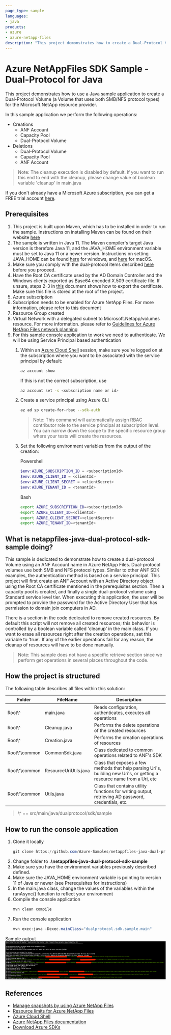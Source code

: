 ```yaml
---
page_type: sample
languages:
- java
products:
- azure
- azure-netapp-files
description: "This project demonstrates how to create a Dual-Protocol Volume for Microsoft.NetApp resource provider using Java SDK."
---
```


# Azure NetAppFiles SDK Sample - Dual-Protocol for Java

This project demonstrates how to use a Java sample application to create a Dual-Protocol Volume (a Volume that uses both SMB/NFS protocol types)
for the Microsoft.NetApp resource provider. 

In this sample application we perform the following operations: 

* Creations
    * ANF Account
    * Capacity Pool
    * Dual-Protocol Volume
* Deletions
    * Dual-Protocol Volume
    * Capacity Pool
    * ANF Account

>Note: The cleanup execution is disabled by default. If you want to run this end to end with the cleanup, please
>change value of boolean variable 'cleanup' in main.java

If you don't already have a Microsoft Azure subscription, you can get a FREE trial account [here](http://go.microsoft.com/fwlink/?LinkId=330212).

## Prerequisites

1. This project is built upon Maven, which has to be installed in order to run the sample. Instructions on installing Maven can be found on their website [here](https://maven.apache.org/install.html)
1. The sample is written in Java 11. The Maven compiler's target Java version is therefore Java 11, and the JAVA_HOME environment variable must be set to Java 11 or a newer version.
Instructions on setting JAVA_HOME can be found [here](https://mkyong.com/java/how-to-set-java_home-on-windows-10/) for windows,
and [here](https://mkyong.com/java/how-to-set-java_home-environment-variable-on-mac-os-x/) for macOS.
1. Make sure you comply with the dual-protocol items described [here](https://docs.microsoft.com/en-us/azure/azure-netapp-files/create-volumes-dual-protocol#considerations) before you proceed.
1. Have the Root CA certificate used by the AD Domain Controller and the Windows clients exported as Base64 encoded X.509 certificate file.
If unsure, steps 2-3 in [this](https://docs.microsoft.com/en-us/azure/azure-netapp-files/create-volumes-dual-protocol#upload-active-directory-certificate-authority-public-root-certificate) document shows how to export the certificate.
Make sure this file is stored at the root of the project.
1. Azure subscription
1. Subscription needs to be enabled for Azure NetApp Files. For more information, please refer to
[this](https://docs.microsoft.com/azure/azure-netapp-files/azure-netapp-files-register#waitlist) document
1. Resource Group created
1. Virtual Network with a delegated subnet to Microsoft.Netapp/volumes resource. For more information. please refer to
[Guidelines for Azure NetApp Files network planning](https://docs.microsoft.com/en-us/azure/azure-netapp-files/azure-netapp-files-network-topologies)
1. For this sample console application to work we need to authenticate. We will be using Service Principal based authentication
    1. Within an [Azure Cloud Shell](https://docs.microsoft.com/en-us/azure/cloud-shell/quickstart) session, make sure
    you're logged on at the subscription where you want to be associated with the service principal by default:
        ```bash
        az account show
       ```
         If this is not the correct subscription, use             
         ```bash
        az account set -s <subscription name or id>  
        ```
    1. Create a service principal using Azure CLI
        ```bash
        az ad sp create-for-rbac --sdk-auth
        ```
       
       >Note: This command will automatically assign RBAC contributor role to the service principal at subscription level.
       You can narrow down the scope to the specific resource group where your tests will create the resources.

   1. Set the following environment variables from the output of the creation:

      Powershell
       ```powershell
       $env:AZURE_SUBSCRIPTION_ID = <subscriptionId>
       $env:AZURE_CLIENT_ID = <clientId>
       $env:AZURE_CLIENT_SECRET = <clientSecret>
       $env:AZURE_TENANT_ID = <tenantId>
       ```
      Bash
       ```bash
       export AZURE_SUBSCRIPTION_ID=<subscriptionId>
       export AZURE_CLIENT_ID=<clientId>
       export AZURE_CLIENT_SECRET=<clientSecret>
       export AZURE_TENANT_ID=<tenantId>
       ```
    
## What is netappfiles-java-dual-protocol-sdk-sample doing?

This sample is dedicated to demonstrate how to create a dual-protocol Volume using an ANF Account name in Azure NetApp Files.
Dual-protocol volumes use both SMB and NFS protocol types.
Similar to other ANF SDK examples, the authentication method is based on a service principal. This project will first create an
ANF Account with an Active Directory object using the Root CA certificate mentioned in the prerequisites section.
Then a capacity pool is created, and finally a single dual-protocol volume using Standard service level tier.
When executing this application, the user will be prompted to provide the password for the Active Directory User that has permission to domain join computers in AD.

There is a section in the code dedicated to remove created resources. By default this script will not remove all created resources;
this behavior is controlled by a boolean variable called 'cleanup' in the main class. If you want to erase all resources right after the
creation operations, set this variable to 'true'.
If any of the earlier operations fail for any reason, the cleanup of resources will have to be done manually.

>Note: This sample does not have a specific retrieve section since we perform get operations in several
>places throughout the code.

## How the project is structured

The following table describes all files within this solution:

| Folder         | FileName                    | Description                                                                                                                                                                                                                                                               |
|----------------|-----------------------------|---------------------------------------------------------------------------------------------------------------------------------------------------------------------------------------------------------------------------------------------------------------------------|
| Root\\^           | main.java                   | Reads configuration, authenticates, executes all operations
| Root\\^           | Cleanup.java                | Performs the delete operations of the created resources
| Root\\^           | Creation.java               | Performs the creation operations of resources
| Root\\^\common    | CommonSdk.java              | Class dedicated to common operations related to ANF's SDK
| Root\\^\common    | ResourceUriUtils.java       | Class that exposes a few methods that help parsing Uri's, building new Uri's, or getting a resource name from a Uri, etc
| Root\\^\common    | Utils.java                  | Class that contains utility functions for writing output, retrieving AD password, credentials, etc.
>\\^ == src/main/java/dualprotocol/sdk/sample

## How to run the console application

1. Clone it locally
    ```powershell
    git clone https://github.com/Azure-Samples/netappfiles-java-dual-protocol-sdk-sample
    ```
1. Change folder to **.\netappfiles-java-dual-protocol-sdk-sample**
1. Make sure you have the environment variables previously described defined.
1. Make sure the JAVA_HOME environment variable is pointing to version 11 of Java or newer (see Prerequisites for instructions)
1. In the main.java class, change the values of the variables within the runAsync() function to reflect your environment
1. Compile the console application
    ```powershell
    mvn clean compile
    ```
1. Run the console application 
    ```powershell
    mvn exec:java -Dexec.mainClass="dualprotocol.sdk.sample.main"
    ```

Sample output
![e2e execution](./media/e2e-execution.png) 

## References

* [Manage snapshots by using Azure NetApp Files](https://docs.microsoft.com/en-us/azure/azure-netapp-files/azure-netapp-files-manage-snapshots)
* [Resource limits for Azure NetApp Files](https://docs.microsoft.com/azure/azure-netapp-files/azure-netapp-files-resource-limits)
* [Azure Cloud Shell](https://docs.microsoft.com/azure/cloud-shell/quickstart)
* [Azure NetApp Files documentation](https://docs.microsoft.com/azure/azure-netapp-files/)
* [Download Azure SDKs](https://azure.microsoft.com/downloads/)
